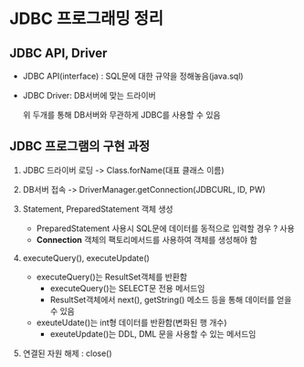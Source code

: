# JDBC 프로그래밍 정리

## JDBC API, Driver

- JDBC API(interface) : SQL문에 대한 규약을 정해놓음(java.sql)

- JDBC Driver: DB서버에 맞는 드라이버

  위 두개를 통해 DB서버와 무관하게 JDBC를 사용할 수 있음



## JDBC 프로그램의 구현 과정

1. JDBC 드라이버 로딩 -> Class.forName(대표 클래스 이름)
2. DB서버 접속 -> DriverManager.getConnection(JDBCURL, ID, PW)
3. Statement, PreparedStatement 객체 생성
   - PreparedStatement 사용시 SQL문에 데이터를 동적으로 입력할 경우 ? 사용
   - **Connection** 객체의 팩토리메서드를 사용하여 객체를 생성해야 함

4. executeQuery(), executeUpdate()
   - executeQuery()는 ResultSet객체를 반환함
     - executeQuery()는 SELECT문 전용 메서드임
     - ResultSet객체에서 next(), getString() 메소드 등을 통해 데이터를 얻을 수 있음
   - exeuteUdate()는 int형 데이터를 반환함(변화된 행 개수)
     - exeuteUpdate()는 DDL, DML 문을 사용할 수 있는 메서드임

5. 연결된 자원 해제 : close()